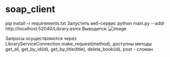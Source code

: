 # soap_client

pip install -r requirements.txt
Запустить веб-сервис
python main.py --addr http://localhost:52040/Library.asmx
Выводится:
![image](https://github.com/artemtitov1/soap_client/assets/113107946/69e35866-5933-45d4-80fd-4aee1c03838b)

Запросы осуществляются через LibraryServiceConnection.make_request(method), 
доступны методы get_all, get_by_id(id), get_by_title(title), delete_book(id),
post - сломан
